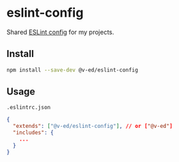 # eslint-config

Shared [ESLint config](https://eslint.org/docs/developer-guide/shareable-configs) for my projects.

## Install

```bash
npm install --save-dev @v-ed/eslint-config
```

## Usage

`.eslintrc.json`

```json
{
  "extends": ["@v-ed/eslint-config"], // or ["@v-ed"]
  "includes": {
    ...
  }
}
```
